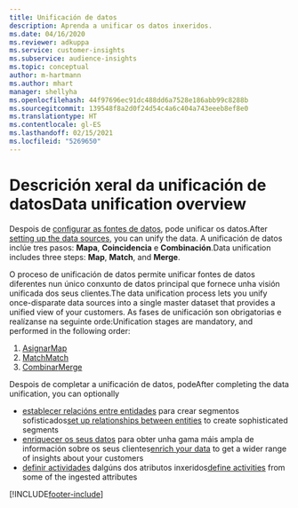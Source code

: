```yaml
---
title: Unificación de datos
description: Aprenda a unificar os datos inxeridos.
ms.date: 04/16/2020
ms.reviewer: adkuppa
ms.service: customer-insights
ms.subservice: audience-insights
ms.topic: conceptual
author: m-hartmann
ms.author: mhart
manager: shellyha
ms.openlocfilehash: 44f97696ec91dc488dd6a7528e186abb99c8288b
ms.sourcegitcommit: 139548f8a2d0f24d54c4a6c404a743eeeb8ef8e0
ms.translationtype: HT
ms.contentlocale: gl-ES
ms.lasthandoff: 02/15/2021
ms.locfileid: "5269650"
---
```

# <a name="data-unification-overview"></a><span data-ttu-id="c00ab-103">Descrición xeral da unificación de datos</span><span class="sxs-lookup"><span data-stu-id="c00ab-103">Data unification overview</span></span>

<span data-ttu-id="c00ab-104">Despois de [configurar as fontes de datos](data-sources.md), pode unificar os datos.</span><span class="sxs-lookup"><span data-stu-id="c00ab-104">After [setting up the data sources](data-sources.md), you can unify the data.</span></span> <span data-ttu-id="c00ab-105">A unificación de datos inclúe tres pasos: **Mapa**, **Coincidencia** e **Combinación**.</span><span class="sxs-lookup"><span data-stu-id="c00ab-105">Data unification includes three steps: **Map**, **Match**, and **Merge**.</span></span>

<span data-ttu-id="c00ab-106">O proceso de unificación de datos permite unificar fontes de datos diferentes nun único conxunto de datos principal que fornece unha visión unificada dos seus clientes.</span><span class="sxs-lookup"><span data-stu-id="c00ab-106">The data unification process lets you unify once-disparate data sources into a single master dataset that provides a unified view of your customers.</span></span> <span data-ttu-id="c00ab-107">As fases de unificación son obrigatorias e realízanse na seguinte orde:</span><span class="sxs-lookup"><span data-stu-id="c00ab-107">Unification stages are mandatory, and performed in the following order:</span></span>

1. [<span data-ttu-id="c00ab-108">Asignar</span><span class="sxs-lookup"><span data-stu-id="c00ab-108">Map</span></span>](map-entities.md)
2. [<span data-ttu-id="c00ab-109">Match</span><span class="sxs-lookup"><span data-stu-id="c00ab-109">Match</span></span>](match-entities.md)
3. [<span data-ttu-id="c00ab-110">Combinar</span><span class="sxs-lookup"><span data-stu-id="c00ab-110">Merge</span></span>](merge-entities.md)

<span data-ttu-id="c00ab-111">Despois de completar a unificación de datos, pode</span><span class="sxs-lookup"><span data-stu-id="c00ab-111">After completing the data unification, you can optionally</span></span>

- <span data-ttu-id="c00ab-112">[establecer relacións entre entidades](relationships.md) para crear segmentos sofisticados</span><span class="sxs-lookup"><span data-stu-id="c00ab-112">[set up relationships between entities](relationships.md) to create sophisticated segments</span></span>
- <span data-ttu-id="c00ab-113">[enriquecer os seus datos](enrichment-hub.md) para obter unha gama máis ampla de información sobre os seus clientes</span><span class="sxs-lookup"><span data-stu-id="c00ab-113">[enrich your data](enrichment-hub.md) to get a wider range of insights about your customers</span></span>
- <span data-ttu-id="c00ab-114">[definir actividades](activities.md) dalgúns dos atributos inxeridos</span><span class="sxs-lookup"><span data-stu-id="c00ab-114">[define activities](activities.md) from some of the ingested attributes</span></span>


[!INCLUDE[footer-include](../includes/footer-banner.md)]